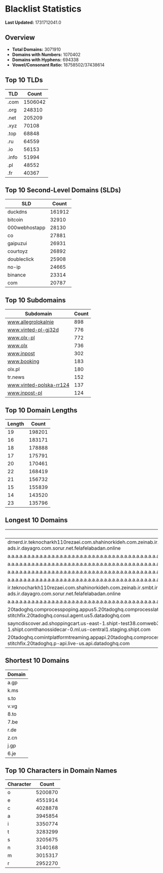# Blacklist Statistics

**Last Updated:** 1731712041.0

## Overview
- **Total Domains:** 3071910
- **Domains with Numbers:** 1070402
- **Domains with Hyphens:** 694338
- **Vowel/Consonant Ratio:** 18758502/37438614

## Top 10 TLDs
| TLD | Count |
| --- | ----- |
| .com | 1506042 |
| .org | 248310 |
| .net | 205209 |
| .xyz | 70108 |
| .top | 68848 |
| .ru | 64559 |
| .io | 56153 |
| .info | 51994 |
| .pl | 48552 |
| .fr | 40367 |

## Top 10 Second-Level Domains (SLDs)
| SLD | Count |
| --- | ----- |
| duckdns | 161912 |
| bitcoin | 32910 |
| 000webhostapp | 28130 |
| co | 27881 |
| gaipuzui | 26931 |
| courtoyz | 26892 |
| doubleclick | 25908 |
| no-ip | 24665 |
| binance | 23314 |
| com | 20787 |

## Top 10 Subdomains
| Subdomain | Count |
| --------- | ----- |
| www.allegrolokalnie | 898 |
| www.vinted-pl-gj32d | 776 |
| www.olx-pl | 772 |
| www.olx | 736 |
| www.inpost | 302 |
| www.booking | 183 |
| olx.pl | 180 |
| tr.news | 152 |
| www.vinted-polska-rr124 | 137 |
| www.inpost-pl | 124 |

## Top 10 Domain Lengths
| Length | Count |
| ------ | ----- |
| 19 | 198201 |
| 16 | 183171 |
| 18 | 178888 |
| 17 | 175791 |
| 20 | 170461 |
| 22 | 168419 |
| 21 | 156732 |
| 15 | 155839 |
| 14 | 143520 |
| 23 | 135796 |

## Longest 10 Domains
| Domain |
| ------ |
| drnerd.ir.teknocharkh110rezaei.com.shahinorkideh.com.zeinab.ir.smbt.ir.masjedemammahdi.com.narjeslib.com.zeebatarin.ir.ranginehprint.ir.day-ravan.com.vivadatees.ir.vpsfori.ir.hamann-motorsports.ir.qazvin-ads.ir.dayagro.com.sorur.net.felafelabadan.online |
| a.a.a.a.a.a.a.a.a.a.a.a.a.a.a.a.a.a.a.a.a.a.a.a.a.a.a.a.a.a.a.a.a.a.a.a.a.a.a.a.a.a.a.a.a.a.a.a.a.a.a.a.a.a.a.a.a.a.a.a.a.a.a.a.a.a.a.a.a.a.a.a.a.a.a.a.a.a.a.a.a.a.a.a.a.a.a.a.a.a.a.a.a.a.a.a.a.a.a.a.a.a.a.a.a.a.a.a.a.a.a.a.a.a.a.a.a.a.a.myniceposts.com |
| a.a.a.a.a.a.a.a.a.a.a.a.a.a.a.a.a.a.a.a.a.a.a.a.a.a.a.a.a.a.a.a.a.a.a.a.a.a.a.a.a.a.a.a.a.a.a.a.a.a.a.a.a.a.a.a.a.a.a.a.a.a.a.a.a.a.a.a.a.a.a.a.a.a.a.a.a.a.a.a.a.a.a.a.a.a.a.a.a.a.a.a.a.a.a.a.a.a.a.a.a.a.a.a.a.a.a.a.a.a.a.a.a.a.a.a.a.a.myniceposts.com |
| a.a.a.a.a.a.a.a.a.a.a.a.a.a.a.a.a.a.a.a.a.a.a.a.a.a.a.a.a.a.a.a.a.a.a.a.a.a.a.a.a.a.a.a.a.a.a.a.a.a.a.a.a.a.a.a.a.a.a.a.a.a.a.a.a.a.a.a.a.a.a.a.a.a.a.a.a.a.a.a.a.a.a.a.a.a.a.a.a.a.a.a.a.a.a.a.a.a.a.a.a.a.a.a.a.a.a.a.a.a.a.a.a.a.a.a.a.myniceposts.com |
| a.a.a.a.a.a.a.a.a.a.a.a.a.a.a.a.a.a.a.a.a.a.a.a.a.a.a.a.a.a.a.a.a.a.a.a.a.a.a.a.a.a.a.a.a.a.a.a.a.a.a.a.a.a.a.a.a.a.a.a.a.a.a.a.a.a.a.a.a.a.a.a.a.a.a.a.a.a.a.a.a.a.a.a.a.a.a.a.a.a.a.a.a.a.a.a.a.a.a.a.a.a.a.a.a.a.a.a.a.a.a.a.a.a.a.a.myniceposts.com |
| ir.teknocharkh110rezaei.com.shahinorkideh.com.zeinab.ir.smbt.ir.masjedemammahdi.com.narjeslib.com.zeebatarin.ir.ranginehprint.ir.day-ravan.com.vivadatees.ir.vpsfori.ir.hamann-motorsports.ir.qazvin-ads.ir.dayagro.com.sorur.net.felafelabadan.online |
| a.a.a.a.a.a.a.a.a.a.a.a.a.a.a.a.a.a.a.a.a.a.a.a.a.a.a.a.a.a.a.a.a.a.a.a.a.a.a.a.a.a.a.a.a.a.a.a.a.a.a.a.a.a.a.a.a.a.a.a.a.a.a.a.a.a.a.a.a.a.a.a.a.a.a.a.a.a.a.a.a.a.a.a.a.a.a.a.a.a.a.a.a.a.a.a.a.a.a.a.a.a.a.a.a.a.a.a.a.a.a.a.a.a.a.myniceposts.com |
| 20tadoghq.comprocesspoping.appus5.20tadoghq.comprocesslatin.agent.us5.20tadoghq.0-13-9-app.us5.20tadoghq.usage-comprocessbeta-intakes.us5.20tadoghq.helm-20tadoghq-iress.20tadoghq.helm-20tadoghq-stitchfix.20tadoghq.consul.agent.us5.datadoghq.com |
| sayncdiscover.ad.shoppingcart.us-east-1.shipt-test38.comweb3789-neocovidev.sayncdiscover.ad.shoppingcart.us-east-1.shipt.comwww.apollon.neocovidev.sayncdiscover.ad.shoppingcart.us-east-1.shipt.comthanossidecar-0.ml.us-central1.staging.shipt.com |
| 20tadoghq.comintplatformtreaming.appapi.20tadoghq.comprocesslatin.api.api.20tadoghq.nautilusll-sandbox.api.20tadoghq.usage-aptsrofiles.api.20tadoghq.comproduction-iress.20tadoghq.comproduction-stitchfix.20tadoghq.p-api.live-us.api.datadoghq.com |

## Shortest 10 Domains
| Domain |
| ------ |
| a.gp |
| k.ms |
| s.to |
| v.vg |
| 8.to |
| 7.be |
| r.de |
| z.cn |
| j.gp |
| 6.je |

## Top 10 Characters in Domain Names
| Character | Count |
| --------- | ----- |
| o | 5200870 |
| e | 4551914 |
| c | 4028878 |
| a | 3945854 |
| i | 3350774 |
| t | 3283299 |
| s | 3205675 |
| n | 3140168 |
| m | 3015317 |
| r | 2952270 |
